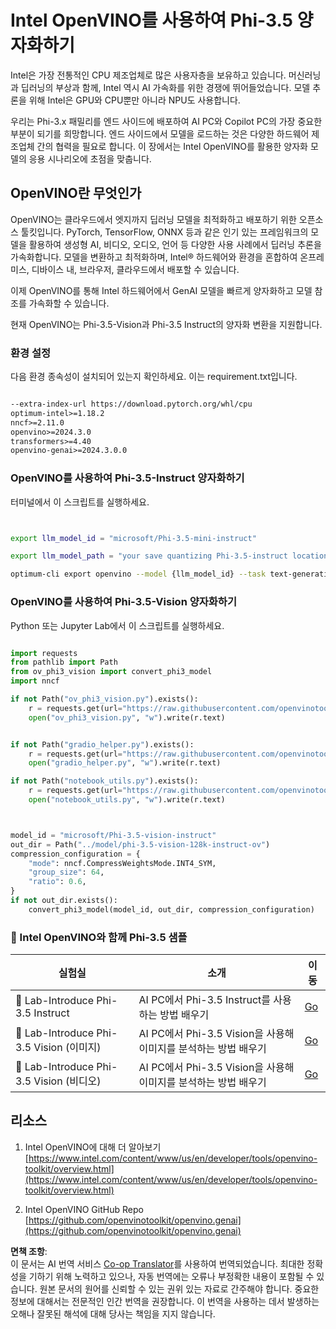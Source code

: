 <!--
CO_OP_TRANSLATOR_METADATA:
{
  "original_hash": "8f766ec7e68d97f6009b58794b471d66",
  "translation_date": "2025-04-04T06:07:28+00:00",
  "source_file": "md\\01.Introduction\\04\\UsingIntelOpenVINOQuantifyingPhi.md",
  "language_code": "ko"
}
-->
# **Intel OpenVINO를 사용하여 Phi-3.5 양자화하기**

Intel은 가장 전통적인 CPU 제조업체로 많은 사용자층을 보유하고 있습니다. 머신러닝과 딥러닝의 부상과 함께, Intel 역시 AI 가속화를 위한 경쟁에 뛰어들었습니다. 모델 추론을 위해 Intel은 GPU와 CPU뿐만 아니라 NPU도 사용합니다.

우리는 Phi-3.x 패밀리를 엔드 사이드에 배포하여 AI PC와 Copilot PC의 가장 중요한 부분이 되기를 희망합니다. 엔드 사이드에서 모델을 로드하는 것은 다양한 하드웨어 제조업체 간의 협력을 필요로 합니다. 이 장에서는 Intel OpenVINO를 활용한 양자화 모델의 응용 시나리오에 초점을 맞춥니다.

## **OpenVINO란 무엇인가**

OpenVINO는 클라우드에서 엣지까지 딥러닝 모델을 최적화하고 배포하기 위한 오픈소스 툴킷입니다. PyTorch, TensorFlow, ONNX 등과 같은 인기 있는 프레임워크의 모델을 활용하여 생성형 AI, 비디오, 오디오, 언어 등 다양한 사용 사례에서 딥러닝 추론을 가속화합니다. 모델을 변환하고 최적화하며, Intel® 하드웨어와 환경을 혼합하여 온프레미스, 디바이스 내, 브라우저, 클라우드에서 배포할 수 있습니다.

이제 OpenVINO를 통해 Intel 하드웨어에서 GenAI 모델을 빠르게 양자화하고 모델 참조를 가속화할 수 있습니다.

현재 OpenVINO는 Phi-3.5-Vision과 Phi-3.5 Instruct의 양자화 변환을 지원합니다.

### **환경 설정**

다음 환경 종속성이 설치되어 있는지 확인하세요. 이는 requirement.txt입니다.

```txt

--extra-index-url https://download.pytorch.org/whl/cpu
optimum-intel>=1.18.2
nncf>=2.11.0
openvino>=2024.3.0
transformers>=4.40
openvino-genai>=2024.3.0.0

```

### **OpenVINO를 사용하여 Phi-3.5-Instruct 양자화하기**

터미널에서 이 스크립트를 실행하세요.

```bash


export llm_model_id = "microsoft/Phi-3.5-mini-instruct"

export llm_model_path = "your save quantizing Phi-3.5-instruct location"

optimum-cli export openvino --model {llm_model_id} --task text-generation-with-past --weight-format int4 --group-size 128 --ratio 0.6  --sym  --trust-remote-code {llm_model_path}


```

### **OpenVINO를 사용하여 Phi-3.5-Vision 양자화하기**

Python 또는 Jupyter Lab에서 이 스크립트를 실행하세요.

```python

import requests
from pathlib import Path
from ov_phi3_vision import convert_phi3_model
import nncf

if not Path("ov_phi3_vision.py").exists():
    r = requests.get(url="https://raw.githubusercontent.com/openvinotoolkit/openvino_notebooks/latest/notebooks/phi-3-vision/ov_phi3_vision.py")
    open("ov_phi3_vision.py", "w").write(r.text)


if not Path("gradio_helper.py").exists():
    r = requests.get(url="https://raw.githubusercontent.com/openvinotoolkit/openvino_notebooks/latest/notebooks/phi-3-vision/gradio_helper.py")
    open("gradio_helper.py", "w").write(r.text)

if not Path("notebook_utils.py").exists():
    r = requests.get(url="https://raw.githubusercontent.com/openvinotoolkit/openvino_notebooks/latest/utils/notebook_utils.py")
    open("notebook_utils.py", "w").write(r.text)



model_id = "microsoft/Phi-3.5-vision-instruct"
out_dir = Path("../model/phi-3.5-vision-128k-instruct-ov")
compression_configuration = {
    "mode": nncf.CompressWeightsMode.INT4_SYM,
    "group_size": 64,
    "ratio": 0.6,
}
if not out_dir.exists():
    convert_phi3_model(model_id, out_dir, compression_configuration)

```

### **🤖 Intel OpenVINO와 함께 Phi-3.5 샘플**

| 실험실    | 소개 | 이동 |
| -------- | ------- |  ------- |
| 🚀 Lab-Introduce Phi-3.5 Instruct  | AI PC에서 Phi-3.5 Instruct를 사용하는 방법 배우기    |  [Go](../../../../../code/09.UpdateSamples/Aug/intel-phi35-instruct-zh.ipynb)    |
| 🚀 Lab-Introduce Phi-3.5 Vision (이미지) | AI PC에서 Phi-3.5 Vision을 사용해 이미지를 분석하는 방법 배우기      |  [Go](../../../../../code/09.UpdateSamples/Aug/intel-phi35-vision-img.ipynb)    |
| 🚀 Lab-Introduce Phi-3.5 Vision (비디오)   | AI PC에서 Phi-3.5 Vision을 사용해 이미지를 분석하는 방법 배우기    |  [Go](../../../../../code/09.UpdateSamples/Aug/intel-phi35-vision-video.ipynb)    |

## **리소스**

1. Intel OpenVINO에 대해 더 알아보기 [https://www.intel.com/content/www/us/en/developer/tools/openvino-toolkit/overview.html](https://www.intel.com/content/www/us/en/developer/tools/openvino-toolkit/overview.html)

2. Intel OpenVINO GitHub Repo [https://github.com/openvinotoolkit/openvino.genai](https://github.com/openvinotoolkit/openvino.genai)

**면책 조항**:  
이 문서는 AI 번역 서비스 [Co-op Translator](https://github.com/Azure/co-op-translator)를 사용하여 번역되었습니다. 최대한 정확성을 기하기 위해 노력하고 있으나, 자동 번역에는 오류나 부정확한 내용이 포함될 수 있습니다. 원본 문서의 원어를 신뢰할 수 있는 권위 있는 자료로 간주해야 합니다. 중요한 정보에 대해서는 전문적인 인간 번역을 권장합니다. 이 번역을 사용하는 데서 발생하는 오해나 잘못된 해석에 대해 당사는 책임을 지지 않습니다.